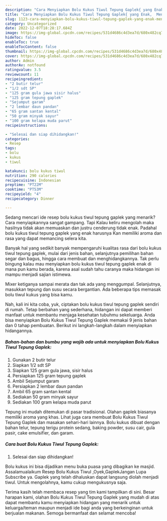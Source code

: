 ```yaml
---
description: "Cara Menyiapkan Bolu Kukus Tiwul Tepung Gaplek{ yang Enak,  Menu Buat lebaran"
title: "Cara Menyiapkan Bolu Kukus Tiwul Tepung Gaplek{ yang Enak,  Menu Buat lebaran"
slug: 1123-cara-menyiapkan-bolu-kukus-tiwul-tepung-gaplek-yang-enak-menu-buat-lebaran
category: Uncategorized
date: 2022-12-07T18:28:17.684Z
image: https://img-global.cpcdn.com/recipes/531d4686c4d3ea7d/680x482cq70/bolu-kukus-tiwul-tepung-gaplek-foto-resep-utama.jpg
hideToc: false
enableToc: true
enableTocContent: false
thumbnail: https://img-global.cpcdn.com/recipes/531d4686c4d3ea7d/680x482cq70/bolu-kukus-tiwul-tepung-gaplek-foto-resep-utama.jpg
cover: https://img-global.cpcdn.com/recipes/531d4686c4d3ea7d/680x482cq70/bolu-kukus-tiwul-tepung-gaplek-foto-resep-utama.jpg
author: Admin
authorAv: notfound
ratingvalue: 3.5
reviewcount: 11
recipeingredient:
- "2 butir telur"
- "1/2 sdt SP"
- "125 gram gula jawa sisir halus"
- "125 gram tepung gaplek"
- "Sejumput garam"
- "2 lembar daun pandan"
- "65 gram santan kental"
- "50 gram minyak sayur"
- "100 gram kelapa muda parut"
recipeinstructions:

- "Selesai dan siap dihidangkan!"
categories:
- Resep
tags:
- bolu
- kukus
- tiwul

katakunci: bolu kukus tiwul 
nutrition: 290 calories
recipecuisine: Indonesian
preptime: "PT22M"
cooktime: "PT53M"
recipeyield: "4"
recipecategory: Dinner

---
```



Sedang mencari ide resep bolu kukus tiwul tepung gaplek yang menarik? Cara menyiapkannya sangat gampang. Tapi Kalau keliru mengolah maka hasilnya tidak akan memuaskan dan justru cenderung tidak enak. Padahal bolu kukus tiwul tepung gaplek yang enak harusnya Kan memiliki aroma dan rasa yang dapat memancing selera kita.


Banyak hal yang sedikit banyak mempengaruhi kualitas rasa dari bolu kukus tiwul tepung gaplek, mulai dari jenis bahan, selanjutnya pemilihan bahan segar dan bagus, hingga cara membuat dan menghidangkannya. Tak perlu bingung kalau mau menyiapkan bolu kukus tiwul tepung gaplek enak di mana pun kamu berada, karena asal sudah tahu caranya maka hidangan ini mampu menjadi sajian istimewa.

Mixer ketiganya sampai merata dan tak ada yang menggumpal. Selanjutnya, masukkan tepung dan susu secara bergantian. Ada beberapa tips memasak bolu tiwul kukus yang bisa kamu.


Nah, kali ini kita coba, yuk, ciptakan bolu kukus tiwul tepung gaplek sendiri di rumah. Tetap berbahan yang sederhana, hidangan ini dapat memberi manfaat untuk membantu menjaga kesehatan tubuhmu sekeluarga. Anda bisa menyiapkan Bolu Kukus Tiwul Tepung Gaplek memakai 9 jenis bahan dan 0 tahap pembuatan. Berikut ini langkah-langkah dalam menyiapkan hidangannya.

<!--inarticleads1-->

##### Bahan-bahan dan bumbu yang wajib ada untuk menyiapkan Bolu Kukus Tiwul Tepung Gaplek:

1. Gunakan 2 butir telur
1. Siapkan 1/2 sdt SP
1. Siapkan 125 gram gula jawa, sisir halus
1. Persiapkan 125 gram tepung gaplek
1. Ambil Sejumput garam
1. Persiapkan 2 lembar daun pandan
1. Ambil 65 gram santan kental
1. Sediakan 50 gram minyak sayur
1. Sediakan 100 gram kelapa muda parut


Tepung ini mudah ditemukan di pasar tradisional. Olahan gaplek biasanya memiliki aroma yang khas. Lihat juga cara membuat Bolu Kukus Tiwul Tepung Gaplek dan masakan sehari-hari lainnya. Bolu kukus dibuat dengan bahan telur, tepung terigu protein sedang, baking powder, susu cair, gula pasir, cake emulsifier, dan garam. 

<!--inarticleads2-->

##### Cara buat Bolu Kukus Tiwul Tepung Gaplek:


1. Selesai dan siap dihidangkan!

Bolu kukus ini bisa dijadikan menu buka puasa yang dibagikan ke masjid. Assalamualaikum Resep Bolu Kukus Tiwul ,Oyek,GaplekJangan Lupa Subscribe ya. Gaplek yang telah dihaluskan dapat langsung diolah menjadi tiwul. Untuk mengolahnya, kamu cukup mengukusnya saja. 

Terima kasih telah membaca resep yang tim kami tampilkan di sini. Besar harapan kami, olahan Bolu Kukus Tiwul Tepung Gaplek yang mudah di atas dapat membantu kamu menyiapkan hidangan yang menarik untuk keluarga/teman maupun menjadi ide bagi anda yang berkeinginan untuk berjualan makanan. Semoga bermanfaat dan selamat mencoba!

